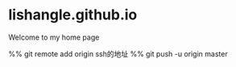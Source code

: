 # lishangle.github.io

Welcome to my home page

%% git remote add origin ssh的地址
%% git push -u origin master

